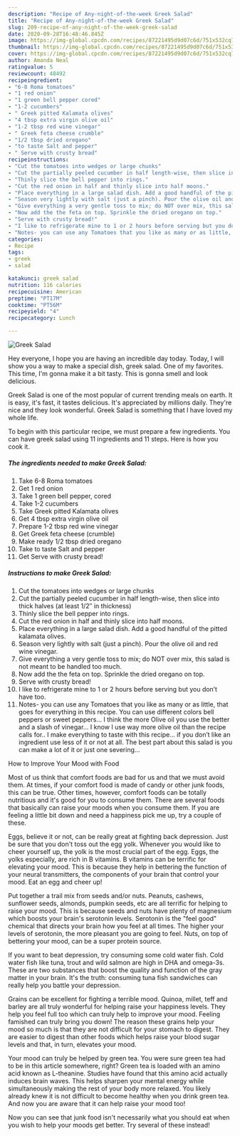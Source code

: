 ```yaml
---
description: "Recipe of Any-night-of-the-week Greek Salad"
title: "Recipe of Any-night-of-the-week Greek Salad"
slug: 209-recipe-of-any-night-of-the-week-greek-salad
date: 2020-09-28T16:48:46.845Z
image: https://img-global.cpcdn.com/recipes/87221495d9d07c6d/751x532cq70/greek-salad-recipe-main-photo.jpg
thumbnail: https://img-global.cpcdn.com/recipes/87221495d9d07c6d/751x532cq70/greek-salad-recipe-main-photo.jpg
cover: https://img-global.cpcdn.com/recipes/87221495d9d07c6d/751x532cq70/greek-salad-recipe-main-photo.jpg
author: Amanda Neal
ratingvalue: 5
reviewcount: 48492
recipeingredient:
- "6-8 Roma tomatoes"
- "1 red onion"
- "1 green bell pepper cored"
- "1-2 cucumbers"
- " Greek pitted Kalamata olives"
- "4 tbsp extra virgin olive oil"
- "1-2 tbsp red wine vinegar"
- " Greek feta cheese crumble"
- "1/2 tbsp dried oregano"
- "to taste Salt and pepper"
- " Serve with crusty bread"
recipeinstructions:
- "Cut the tomatoes into wedges or large chunks"
- "Cut the partially peeled cucumber in half length-wise, then slice into thick halves (at least 1/2″ in thickness)"
- "Thinly slice the bell pepper into rings."
- "Cut the red onion in half and thinly slice into half moons."
- "Place everything in a large salad dish. Add a good handful of the pitted kalamata olives."
- "Season very lightly with salt (just a pinch). Pour the olive oil and red wine vinegar."
- "Give everything a very gentle toss to mix; do NOT over mix, this salad is not meant to be handled too much."
- "Now add the the feta on top. Sprinkle the dried oregano on top."
- "Serve with crusty bread!"
- "I like to refrigerate mine to 1 or 2 hours before serving but you don’t have too."
- "Notes- you can use any Tomatoes that you like as many or as little, that goes for everything in this recipe. You can use different colors bell peppers or sweet peppers... I think the more Olive oil you use the better and a slash of vinegar... I know I use way more olive oil than the recipe calls for.. I make everything to taste with this recipe... if you don’t like an ingredient use less of it or not at all. The best part about this salad is you can make a lot of it or just one severing..."
categories:
- Recipe
tags:
- greek
- salad

katakunci: greek salad 
nutrition: 116 calories
recipecuisine: American
preptime: "PT17M"
cooktime: "PT56M"
recipeyield: "4"
recipecategory: Lunch

---
```



![Greek Salad](https://img-global.cpcdn.com/recipes/87221495d9d07c6d/751x532cq70/greek-salad-recipe-main-photo.jpg)

Hey everyone, I hope you are having an incredible day today. Today, I will show you a way to make a special dish, greek salad. One of my favorites. This time, I'm gonna make it a bit tasty. This is gonna smell and look delicious.

Greek Salad is one of the most popular of current trending meals on earth. It is easy, it's fast, it tastes delicious. It's appreciated by millions daily. They're nice and they look wonderful. Greek Salad is something that I have loved my whole life.




To begin with this particular recipe, we must prepare a few ingredients. You can have greek salad using 11 ingredients and 11 steps. Here is how you cook it.

<!--inarticleads1-->

##### The ingredients needed to make Greek Salad:

1. Take 6-8 Roma tomatoes
1. Get 1 red onion
1. Take 1 green bell pepper, cored
1. Take 1-2 cucumbers
1. Take  Greek pitted Kalamata olives
1. Get 4 tbsp extra virgin olive oil
1. Prepare 1-2 tbsp red wine vinegar
1. Get  Greek feta cheese (crumble)
1. Make ready 1/2 tbsp dried oregano
1. Take to taste Salt and pepper
1. Get  Serve with crusty bread!




<!--inarticleads2-->

##### Instructions to make Greek Salad:

1. Cut the tomatoes into wedges or large chunks
1. Cut the partially peeled cucumber in half length-wise, then slice into thick halves (at least 1/2″ in thickness)
1. Thinly slice the bell pepper into rings.
1. Cut the red onion in half and thinly slice into half moons.
1. Place everything in a large salad dish. Add a good handful of the pitted kalamata olives.
1. Season very lightly with salt (just a pinch). Pour the olive oil and red wine vinegar.
1. Give everything a very gentle toss to mix; do NOT over mix, this salad is not meant to be handled too much.
1. Now add the the feta on top. Sprinkle the dried oregano on top.
1. Serve with crusty bread!
1. I like to refrigerate mine to 1 or 2 hours before serving but you don’t have too.
1. Notes- you can use any Tomatoes that you like as many or as little, that goes for everything in this recipe. You can use different colors bell peppers or sweet peppers... I think the more Olive oil you use the better and a slash of vinegar... I know I use way more olive oil than the recipe calls for.. I make everything to taste with this recipe... if you don’t like an ingredient use less of it or not at all. The best part about this salad is you can make a lot of it or just one severing...




How to Improve Your Mood with Food


Most of us think that comfort foods are bad for us and that we must avoid them. At times, if your comfort food is made of candy or other junk foods, this can be true. Other times, however, comfort foods can be totally nutritious and it's good for you to consume them. There are several foods that basically can raise your moods when you consume them. If you are feeling a little bit down and need a happiness pick me up, try a couple of these.

Eggs, believe it or not, can be really great at fighting back depression. Just be sure that you don't toss out the egg yolk. Whenever you would like to cheer yourself up, the yolk is the most crucial part of the egg. Eggs, the yolks especially, are rich in B vitamins. B vitamins can be terrific for elevating your mood. This is because they help in bettering the function of your neural transmitters, the components of your brain that control your mood. Eat an egg and cheer up!

Put together a trail mix from seeds and/or nuts. Peanuts, cashews, sunflower seeds, almonds, pumpkin seeds, etc are all terrific for helping to raise your mood. This is because seeds and nuts have plenty of magnesium which boosts your brain's serotonin levels. Serotonin is the "feel good" chemical that directs your brain how you feel at all times. The higher your levels of serotonin, the more pleasant you are going to feel. Nuts, on top of bettering your mood, can be a super protein source.

If you want to beat depression, try consuming some cold water fish. Cold water fish like tuna, trout and wild salmon are high in DHA and omega-3s. These are two substances that boost the quality and function of the gray matter in your brain. It's the truth: consuming tuna fish sandwiches can really help you battle your depression. 

Grains can be excellent for fighting a terrible mood. Quinoa, millet, teff and barley are all truly wonderful for helping raise your happiness levels. They help you feel full too which can truly help to improve your mood. Feeling famished can truly bring you down! The reason these grains help your mood so much is that they are not difficult for your stomach to digest. They are easier to digest than other foods which helps raise your blood sugar levels and that, in turn, elevates your mood.

Your mood can truly be helped by green tea. You were sure green tea had to be in this article somewhere, right? Green tea is loaded with an amino acid known as L-theanine. Studies have found that this amino acid actually induces brain waves. This helps sharpen your mental energy while simultaneously making the rest of your body more relaxed. You likely already knew it is not difficult to become healthy when you drink green tea. And now you are aware that it can help raise your mood too!

Now you can see that junk food isn't necessarily what you should eat when you wish to help your moods get better. Try several of these instead!

